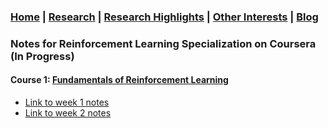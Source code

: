 ### [Home](README.md) | [Research](research_projects.md) | [Research Highlights](/research.md) | [Other Interests](other_interests.md) | [Blog](blog.md) 

### Notes for Reinforcement Learning Specialization on Coursera (In Progress)

#### Course 1: [Fundamentals of Reinforcement Learning](https://www.coursera.org/learn/fundamentals-of-reinforcement-learning)

* [Link to week 1 notes](https://medium.com/@abhilashasaroj.genuine/fundamentals-of-reinforcement-learning-cousera-course-notes-week-1-9baf7eeebdfe?source=friends_link&sk=57df91a4f8608467a08acb5eaa5b7420)
* [Link to week 2 notes](https://medium.com/@abhilashasaroj.genuine/fundamentals-of-reinforcement-learning-621df1f1740e) 







